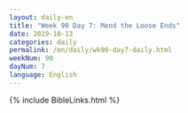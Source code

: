 ```yaml
---
layout: daily-en
title: "Week 90 Day 7: Mend the Loose Ends"
date: 2019-10-13 
categories: daily
permalink: /en/daily/wk90-day7-daily.html
weekNum: 90
dayNum: 7
language: English
---
```

{% include BibleLinks.html %} 
